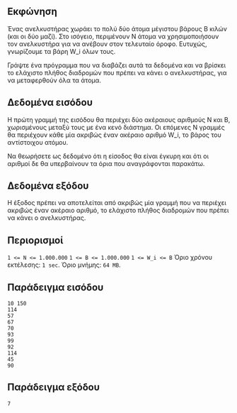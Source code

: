 ## Εκφώνηση
Ένας ανελκυστήρας χωράει το πολύ δύο άτομα μέγιστου βάρους B κιλών (και οι δύο μαζί). Στο ισόγειο, περιμένουν N άτομα να χρησιμοποιήσουν τον ανελκυστήρα για να ανέβουν στον τελευταίο όροφο. Ευτυχώς, γνωρίζουμε τα βάρη W_i όλων τους.

Γράψτε ένα πρόγραμμα που να διαβάζει αυτά τα δεδομένα και να βρίσκει το ελάχιστο πλήθος διαδρομών που πρέπει να κάνει ο ανελκυστήρας, για να μεταφερθούν όλα τα άτομα.

## Δεδομένα εισόδου
Η πρώτη γραμμή της εισόδου θα περιέχει δύο ακέραιους αριθμούς N και B, χωρισμένους μεταξύ τους με ένα κενό διάστημα. Οι επόμενες N γραμμές θα περιέχουν κάθε μία ακριβώς έναν ακέραιο αριθμό W_i, το βάρος του αντίστοιχου ατόμου.

Να θεωρήσετε ως δεδομένο ότι η είσοδος θα είναι έγκυρη και ότι οι αριθμοί δε θα υπερβαίνουν τα όρια που αναγράφονται παρακάτω.

## Δεδομένα εξόδου
Η έξοδος πρέπει να αποτελείται από ακριβώς μία γραμμή που να περιέχει ακριβώς έναν ακέραιο αριθμό, το ελάχιστο πλήθος διαδρομών που πρέπει να κάνει ο ανελκυστήρας.

## Περιορισμοί
```1 <= N <= 1.000.000```
```1 <= B <= 1.000.000```
```1 <= W_i <= B```
Όριο χρόνου εκτέλεσης: ```1 sec```.
Όριο μνήμης: ```64 MB```.
## Παράδειγμα εισόδου
```
10 150
114
57
67
70
93
99
92
114
45
90
```
## Παράδειγμα εξόδου
```7```